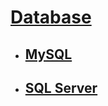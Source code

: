 # [Database](https://github.com/Summer-Felix/Database/blob/master/Readme.md) #

* ## [MySQL](MySQL/MySQL-Readme.md) ##

* ## [SQL Server](SQLServer/SQLServer-Readme.md) ##
